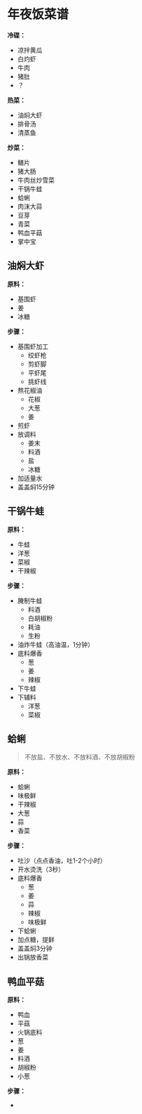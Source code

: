 # 年夜饭菜谱

**冷碟：**

* 凉拌黄瓜
* 白灼虾
* 牛肉
* 猪肚
* ？

**热菜：**

* 油焖大虾
* 排骨汤
* 清蒸鱼

**炒菜：**

* 鳝片
* 猪大肠
* 牛肉丝炒雪菜
* 干锅牛蛙
* 蛤蜊
* 肉沫大蒜
* 豆芽
* 青菜
* 鸭血平菇
* 掌中宝

## 油焖大虾

**原料：**

* 基围虾
* 姜
* 冰糖

**步骤：**

* 基围虾加工
  * 绞虾枪
  * 剪虾脚
  * 平虾尾
  * 挑虾线
* 熬花椒油
  * 花椒
  * 大葱
  * 姜
* 煎虾
* 放调料
  * 姜末
  * 料酒
  * 盐
  * 冰糖
* 加适量水
* 盖盖焖15分钟

## 干锅牛蛙

**原料：**

* 牛蛙
* 洋葱
* 菜椒
* 干辣椒

**步骤：**

* 腌制牛蛙
  * 料酒
  * 白胡椒粉
  * 耗油
  * 生粉
* 油炸牛蛙（高油温，1分钟）
* 底料爆香
  * 葱
  * 姜
  * 辣椒
* 下牛蛙
* 下辅料
  * 洋葱
  * 菜椒

## 蛤蜊

> 不放盐、不放水、不放料酒、不放胡椒粉

**原料：**

* 蛤蜊
* 味极鲜
* 干辣椒
* 大葱
* 蒜
* 香菜

**步骤：**

* 吐沙（点点香油，吐1-2个小时）
* 开水烫洗（3秒）
* 底料爆香
  * 葱
  * 姜
  * 蒜
  * 辣椒
  * 味极鲜
* 下蛤蜊
* 加点糖，提鲜
* 盖盖焖3分钟
* 出锅放香菜

## 鸭血平菇

**原料：**

* 鸭血
* 平菇
* 火锅底料
* 葱
* 姜
* 料酒
* 胡椒粉
* 小葱

**步骤：**

* 